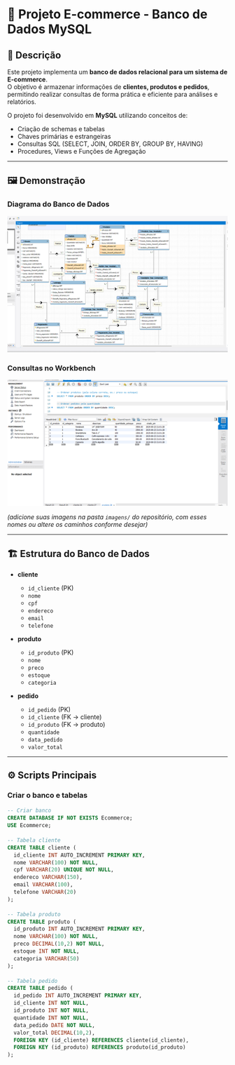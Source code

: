 # 🛒 Projeto E-commerce - Banco de Dados MySQL

## 📌 Descrição
Este projeto implementa um **banco de dados relacional para um sistema de E-commerce**.  
O objetivo é armazenar informações de **clientes, produtos e pedidos**, permitindo realizar consultas de forma prática e eficiente para análises e relatórios.

O projeto foi desenvolvido em **MySQL** utilizando conceitos de:
- Criação de schemas e tabelas
- Chaves primárias e estrangeiras
- Consultas SQL (SELECT, JOIN, ORDER BY, GROUP BY, HAVING)
- Procedures, Views e Funções de Agregação

---

## 🖼 Demonstração

### Diagrama do Banco de Dados
![Diagrama do Banco](Projeto_E-commerce.png)

### Consultas no Workbench
![Consultas SQL](consulta.png)

*(adicione suas imagens na pasta `imagens/` do repositório, com esses nomes ou altere os caminhos conforme desejar)*

---

## 🏗 Estrutura do Banco de Dados

- **cliente**
  - `id_cliente` (PK)
  - `nome`
  - `cpf`
  - `endereco`
  - `email`
  - `telefone`

- **produto**
  - `id_produto` (PK)
  - `nome`
  - `preco`
  - `estoque`
  - `categoria`

- **pedido**
  - `id_pedido` (PK)
  - `id_cliente` (FK → cliente)
  - `id_produto` (FK → produto)
  - `quantidade`
  - `data_pedido`
  - `valor_total`

---

## ⚙️ Scripts Principais

### Criar o banco e tabelas
```sql
-- Criar banco
CREATE DATABASE IF NOT EXISTS Ecommerce;
USE Ecommerce;

-- Tabela cliente
CREATE TABLE cliente (
  id_cliente INT AUTO_INCREMENT PRIMARY KEY,
  nome VARCHAR(100) NOT NULL,
  cpf VARCHAR(20) UNIQUE NOT NULL,
  endereco VARCHAR(150),
  email VARCHAR(100),
  telefone VARCHAR(20)
);

-- Tabela produto
CREATE TABLE produto (
  id_produto INT AUTO_INCREMENT PRIMARY KEY,
  nome VARCHAR(100) NOT NULL,
  preco DECIMAL(10,2) NOT NULL,
  estoque INT NOT NULL,
  categoria VARCHAR(50)
);

-- Tabela pedido
CREATE TABLE pedido (
  id_pedido INT AUTO_INCREMENT PRIMARY KEY,
  id_cliente INT NOT NULL,
  id_produto INT NOT NULL,
  quantidade INT NOT NULL,
  data_pedido DATE NOT NULL,
  valor_total DECIMAL(10,2),
  FOREIGN KEY (id_cliente) REFERENCES cliente(id_cliente),
  FOREIGN KEY (id_produto) REFERENCES produto(id_produto)
);
